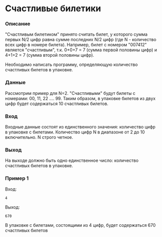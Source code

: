 # Счастливые билетики

### Описание
"Счастливым билетиком" принято считать билет, у которого сумма первых N/2 цифр равна сумме последних N/2 цифр (где N - количество всех цифр в номере билета). Например, билет с номером "007412" является "счастливым", т.к. 0+0+7 = 7 (сумма первой половины цифр) и 4+1+2 = 7 (сумма второй половины цифр).

Необходимо написать программу, определяющую количество счастливых билетов в упаковке.

### Данные
Рассмотрим пример для N=2. "Счастливыми" будут билеты с номерами: 00, 11, 22 .... 99. Таким образом, в упаковке билетов из двух цифр будет содержаться 10 счастливых билетов.

### Вход
Входные данные состоят из единственного значения: количество цифр в упаковке с билетами. Количество цифр N в диапазоне от 2 до 10 включительно. N строго четное.

### Выход
На выходе должно быть одно единственное число: количество счастливых билетов в упаковке.

### Пример 1
Вход:

```
4
```
Выход:

```
670
```

В упаковке с билетами, состоящими из 4 цифр, будет содержаться 670 счастливых билетов
